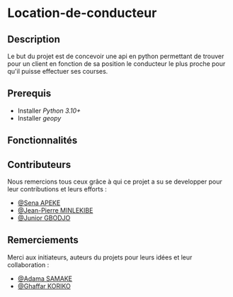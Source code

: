 # Location-de-conducteur
## Description
Le but du projet est de concevoir une api en python permettant de trouver pour un client en fonction de sa position le conducteur le plus proche pour qu'il puisse effectuer ses courses.

## Prerequis

- Installer *Python 3.10+*
- Installer *geopy*

## Fonctionnalités


## Contributeurs

Nous remercions tous ceux grâce à qui ce projet a su se developper pour leur contributions et leurs efforts :
- [@Sena APEKE](apekekodjo@gmail.com)
- [@Jean-Pierre MINLEKIBE](jpminlekibe@gmail.com)
- [@Junior GBODJO](juniorgbodjo@gmail.com)

## Remerciements

Merci aux initiateurs, auteurs du projets pour leurs idées et leur collaboration :
- [@Adama SAMAKE](adama.samake.work@gmail.com)
- [@Ghaffar KORIKO](korikoghaffar@gmail.com)
